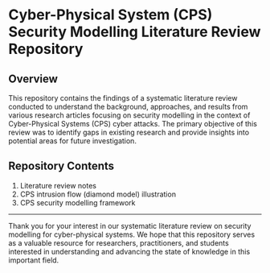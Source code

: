 # Cyber-Physical System (CPS) Security Modelling Literature Review Repository

## Overview

This repository contains the findings of a systematic literature review conducted to understand the background, approaches, and results from various research articles focusing on security modelling in the context of Cyber-Physical Systems (CPS) cyber attacks. The primary objective of this review was to identify gaps in existing research and provide insights into potential areas for future investigation.

## Repository Contents

1. Literature review notes
2. CPS intrusion flow (diamond model) illustration
3. CPS security modelling framework

---

Thank you for your interest in our systematic literature review on security modelling for cyber-physical systems. We hope that this repository serves as a valuable resource for researchers, practitioners, and students interested in understanding and advancing the state of knowledge in this important field.
